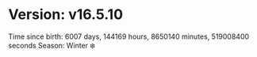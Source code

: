 # Version: v16.5.10
Time since birth: 6007 days, 144169 hours, 8650140 minutes, 519008400 seconds
Season: Winter ❄️
